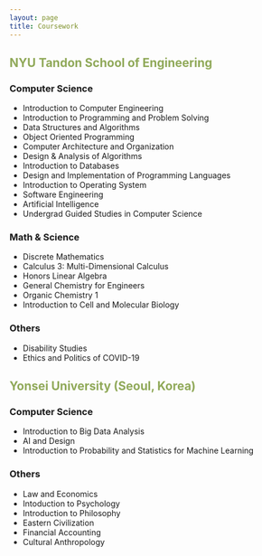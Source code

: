 ```yaml
---
layout: page
title: Coursework
---
```


## <span style="color: #90a959">NYU Tandon School of Engineering</span>

### Computer Science
* Introduction to Computer Engineering
* Introduction to Programming and Problem Solving
* Data Structures and Algorithms
* Object Oriented Programming
* Computer Architecture and Organization
* Design & Analysis of Algorithms
* Introduction to Databases
* Design and Implementation of Programming Languages
* Introduction to Operating System
* Software Engineering
* Artificial Intelligence
* Undergrad Guided Studies in Computer Science



### Math & Science
* Discrete Mathematics
* Calculus 3: Multi-Dimensional Calculus
* Honors Linear Algebra
* General Chemistry for Engineers
* Organic Chemistry 1
* Introduction to Cell and Molecular Biology



### Others
* Disability Studies
* Ethics and Politics of COVID-19




## <span style="color: #90a959">Yonsei University (Seoul, Korea)</span>

### Computer Science
* Introduction to Big Data Analysis
* AI and Design
* Introduction to Probability and Statistics for Machine Learning

### Others
* Law and Economics
* Intoduction to Psychology
* Introduction to Philosophy
* Eastern Civilization
* Financial Accounting
* Cultural Anthropology

